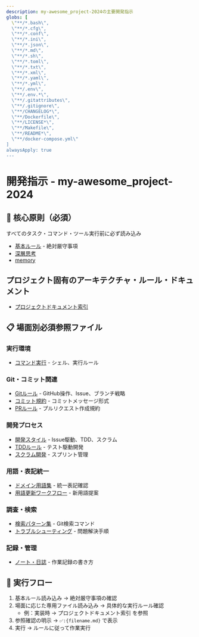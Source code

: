 ```yaml
---
description: my-awesome_project-2024の主要開発指示
globs: [
  \"**/*.bash\",
  \"**/*.cfg\",
  \"**/*.conf\",
  \"**/*.ini\",
  \"**/*.json\",
  \"**/*.md\",
  \"**/*.sh\",
  \"**/*.toml\",
  \"**/*.txt\",
  \"**/*.xml\",
  \"**/*.yaml\",
  \"**/*.yml\",
  \"**/.env\",
  \"**/.env.*\",
  \"**/.gitattributes\",
  \"**/.gitignore\",
  \"**/CHANGELOG*\",
  \"**/Dockerfile\",
  \"**/LICENSE*\",
  \"**/Makefile\",
  \"**/README*\",
  \"**/docker-compose.yml\"
]
alwaysApply: true
---
```


# 開発指示 - my-awesome_project-2024

## 🚨 核心原則（必須）

すべてのタスク・コマンド・ツール実行前に必ず読み込み

- [基本ルール](./instructions/base.md) - 絶対厳守事項
- [深層思考](./instructions/deep-think.md)
- [memory](./instructions/memory.md)

## プロジェクト固有のアーキテクチャ・ルール・ドキュメント

- [プロジェクトドキュメント索引](./docs/README.md)

## 📋 場面別必須参照ファイル

### 実行環境

- [コマンド実行](./instructions/command.md) - シェル、実行ルール

### Git・コミット関連

- [Gitルール](./instructions/git.md) - GitHub操作、Issue、ブランチ戦略
- [コミット規約](./instructions/commit-rules.md) - コミットメッセージ形式
- [PRルール](./instructions/pr-rules.md) - プルリクエスト作成規約

### 開発プロセス

- [開発スタイル](./instructions/develop.md) - Issue駆動、TDD、スクラム
- [TDDルール](./instructions/KentBeck-tdd-rules.md) - テスト駆動開発
- [スクラム開発](./instructions/scrum.md) - スプリント管理

### 用語・表記統一

- [ドメイン用語集](./instructions/domain-terms.md) - 統一表記確認
- [用語更新ワークフロー](./instructions/domain-term-workflow.md) - 新用語提案

### 調査・検索

- [検索パターン集](./instructions/search-patterns.md) - Git検索コマンド
- [トラブルシューティング](./instructions/troubleshooting.md) - 問題解決手順

### 記録・管理

- [ノート・日誌](./instructions/note.md) - 作業記録の書き方

## 🔄 実行フロー

1. 基本ルール読み込み → 絶対厳守事項の確認
2. 場面に応じた専用ファイル読み込み → 具体的な実行ルール確認
   - 例：実装時 → プロジェクトドキュメント索引 を参照
3. 参照確認の明示 → `✅️:{filename.md}` で表示
4. 実行 → ルールに従って作業実行